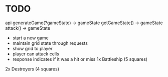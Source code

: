# TODO

api
    generateGame(?gameState) -> gameState
    getGameState() -> gameState
    attack() -> gameState

- start a new game
- maintain grid state through requests
- show grid to player
- player can attack cells
- response indicates if it was a hit or miss
  1x Battleship (5 squares)


2x Destroyers (4 squares)